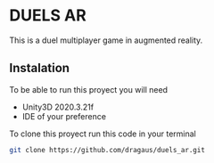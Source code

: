 # DUELS AR

This is a duel multiplayer game in augmented reality.

## Instalation

To be able to run this proyect you will need

* Unity3D 2020.3.21f
* IDE of your preference

To clone this proyect run this code in your terminal

```bash
git clone https://github.com/dragaus/duels_ar.git
```
